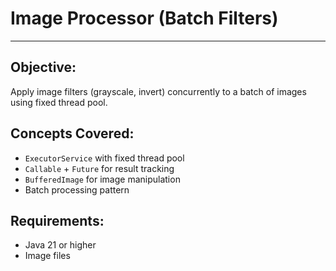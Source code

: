 # Image Processor (Batch Filters)

---

## Objective:

Apply image filters (grayscale, invert) concurrently to a batch of images using fixed thread pool.

## Concepts Covered:

- `ExecutorService` with fixed thread pool
- `Callable` + `Future` for result tracking
- `BufferedImage` for image manipulation
- Batch processing pattern

## Requirements:

- Java 21 or higher
- Image files